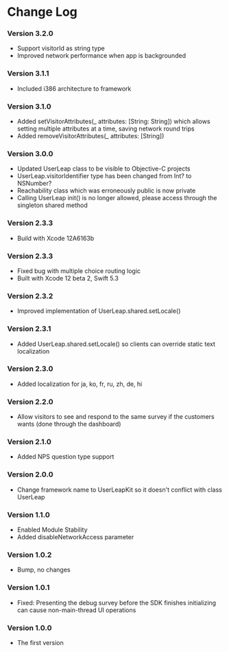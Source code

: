 # Change Log

### Version 3.2.0
* Support visitorId as string type
* Improved network performance when app is backgrounded

### Version 3.1.1
* Included i386 architecture to framework

### Version 3.1.0
* Added setVisitorAttributes(_ attributes: [String: String]) which allows setting multiple attributes at a time, saving network round trips
* Added removeVisitorAttributes(_ attributes: [String])

### Version 3.0.0
* Updated UserLeap class to be visible to Objective-C projects
* UserLeap.visitorIdentifier type has been changed from Int? to NSNumber?
* Reachability class which was erroneously public is now private
* Calling UserLeap init() is no longer allowed, please access through the singleton shared method

### Version 2.3.3
* Build with Xcode 12A6163b

### Version 2.3.3
* Fixed bug with multiple choice routing logic
* Built with Xcode 12 beta 2, Swift 5.3

### Version 2.3.2
* Improved implementation of UserLeap.shared.setLocale() 

### Version 2.3.1
* Added UserLeap.shared.setLocale() so clients can override static text localization

### Version 2.3.0
* Added localization for ja, ko, fr, ru, zh, de, hi

### Version 2.2.0

* Allow visitors to see and respond to the same survey if the customers wants (done through the dashboard)

### Version 2.1.0

* Added NPS question type support

### Version 2.0.0

* Change framework name to UserLeapKit so it doesn't conflict with class UserLeap

### Version 1.1.0

* Enabled Module Stability
* Added disableNetworkAccess parameter

### Version 1.0.2

* Bump, no changes

### Version 1.0.1

* Fixed: Presenting the debug survey before the SDK finishes initializing can cause non-main-thread UI operations

### Version 1.0.0

* The first version


